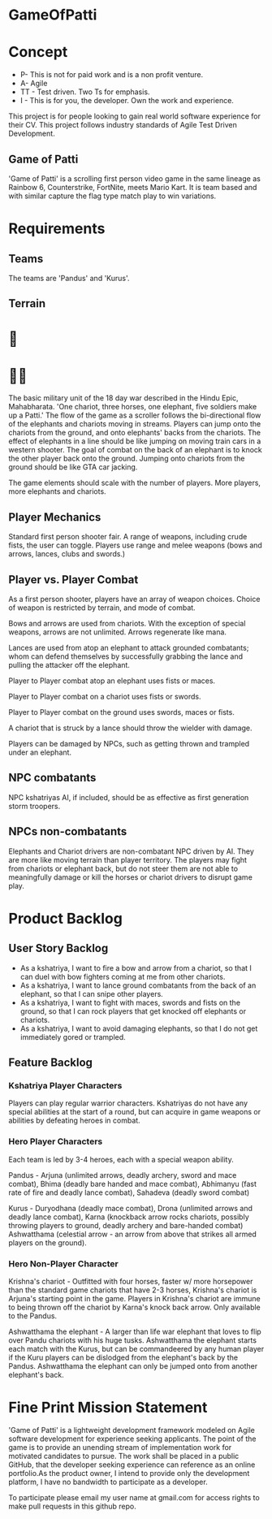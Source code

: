 # GameOfPatti
# Concept
- P- This is not for paid work and is a non profit venture.
- A- Agile
- TT - Test driven. Two Ts for emphasis.
- I - This is for you, the developer. Own the work and experience.

This project is for people looking to gain real world software experience for their CV.
This project follows industry standards of Agile Test Driven Development.

## Game of Patti
'Game of Patti' is a scrolling first person video game in the same lineage as Rainbow 6, Counterstrike, FortNite, meets Mario Kart. 
It is team based and with similar capture the flag type match play to win variations. 

# Requirements
## Teams
The teams are 'Pandus' and 'Kurus'. 

## Terrain
#   🐘
# 🐘🐘
The basic military unit of the 18 day war described in the Hindu Epic, Mahabharata. 'One chariot, three horses, one elephant, five soldiers make up a Patti.'
The flow of the game as a scroller follows the bi-directional flow of the elephants and chariots moving in streams. Players can jump onto the chariots from the ground, and onto elephants' backs from the chariots. The effect of elephants in a line should be like jumping on moving train cars in a western shooter. The goal of combat on the back of an elephant is to knock the other player back onto the ground. Jumping  onto chariots from the ground should be like GTA car jacking. 

The game elements should scale with the number of players. More players, more elephants and chariots.

## Player Mechanics
Standard first person shooter fair. A range of weapons, including crude fists, the user can toggle.
Players use range and melee weapons (bows and arrows, lances, clubs and swords.) 

## Player vs. Player Combat
As a first person shooter, players have an array of weapon choices.
Choice of weapon is restricted by terrain, and mode of combat.

Bows and arrows are used from chariots. With the exception of special weapons, arrows are not unlimited. Arrows regenerate like mana. 

Lances are used from atop an elephant to attack grounded combatants; whom can defend themselves by successfully grabbing the lance and pulling the attacker off the elephant.

Player to Player combat atop an elephant uses fists or maces. 

Player to Player combat on a chariot uses fists or swords.

Player to Player combat on the ground uses swords, maces or fists.

A chariot that is struck by a lance should throw the wielder with damage.

Players can be damaged by NPCs, such as getting thrown and trampled under an elephant.

## NPC combatants
NPC kshatriyas AI, if included, should be as effective as first generation storm troopers.

## NPCs non-combatants
Elephants and Chariot drivers are non-combatant NPC driven by AI. They are more like moving terrain than player territory. The players may fight from chariots or elephant back, but do not steer them are not able to meaningfully damage or kill the horses or chariot drivers to disrupt game play.

# Product Backlog
## User Story Backlog
- As a kshatriya, I want to fire a bow and arrow from a chariot, so that I can duel with bow fighters coming at me from other chariots. 
- As a kshatriya, I want to lance ground combatants from the back of an elephant, so that I can snipe other players. 
- As a kshatriya, I want to fight with maces, swords and fists on the ground, so that I can rock players that get knocked off elephants or chariots. 
- As a kshatriya, I want to avoid damaging elephants, so that I do not get immediately gored or trampled.

## Feature Backlog
### Kshatriya Player Characters
Players can play regular warrior characters. Kshatriyas do not have any special abilities at the start of a round, but can acquire in game weapons or abilities by defeating heroes in combat.
### Hero Player Characters 
Each team is led by 3-4 heroes, each with a special weapon ability. 


Pandus - Arjuna (unlimited arrows, deadly archery, sword and mace combat), Bhima (deadly bare handed and mace combat), Abhimanyu (fast rate of fire and deadly lance combat), Sahadeva (deadly sword combat)

Kurus - Duryodhana (deadly mace combat), Drona (unlimited arrows and deadly lance combat), Karna (knockback arrow rocks chariots, possibly throwing players to ground, deadly archery and bare-handed combat) Ashwatthama (celestial arrow - an arrow from above that strikes all armed players on the ground).
### Hero Non-Player Character

Krishna's chariot - Outfitted with four horses, faster w/ more horsepower than the standard game chariots that have 2-3 horses, Krishna's chariot is Arjuna's starting point in the game. Players in Krishna's chariot are immune to being thrown off the chariot by Karna's knock back arrow. Only available to the Pandus.


Ashwatthama the elephant - A larger than life war elephant that loves to flip over Pandu chariots with his huge tusks. Ashwatthama the elephant starts each match with the Kurus, but can be commandeered by any human player if the Kuru players can be dislodged from the elephant's back by the Pandus. Ashwatthama the elephant can only be jumped onto from another elephant's back.

# Fine Print Mission Statement
'Game of Patti' is a lightweight development framework modeled on Agile software development for experience seeking applicants. The point of the game is to provide an unending stream of implementation work for motivated candidates to pursue. The work shall be placed in a public GitHub, that the developer seeking experience can reference as an online portfolio.As the product owner, I intend to provide only the development platform, I have no bandwidth to participate as a developer. 

To participate please email my user name at gmail.com for access rights to make pull requests in this github repo. 
